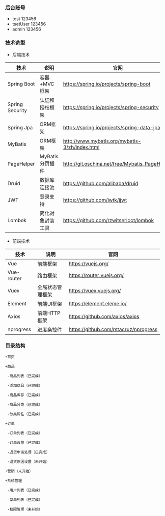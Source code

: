 ### 后台账号
- test  123456
- tsetUser 123456
- admin 123456

### 技术选型


- 后端技术	
		
|  技术   |  说明   |  官网   |
| --- | --- | --- |
|  Spring Boot   |  容器+MVC框架   |  https://spring.io/projects/spring-boot   |
|  Spring Security   |  认证和授权框架   |   https://spring.io/projects/spring-security  |
|  Spring Jpa   |  ORM框架   |   https://spring.io/projects/spring-data-jpa  |
|  MyBatis   |  ORM框架   |  http://www.mybatis.org/mybatis-3/zh/index.html   |
|  PageHelper   |  MyBatis分页插件   |  http://git.oschina.net/free/Mybatis_PageHelper   |
|  Druid   |  数据库连接池   |  https://github.com/alibaba/druid   |
|  JWT   |  登录支持   |   https://github.com/jwtk/jjwt  |
|  Lombok	   |   简化对象封装工具  |  https://github.com/rzwitserloot/lombok   |

- 前端技术

|  技术   |  说明   |  官网   |
| --- | --- | --- |
|  Vue   |  前端框架   |  https://vuejs.org/   |
|  Vue-router  |  路由框架   |   https://router.vuejs.org/  |
|  Vuex   |  全局状态管理框架   |   https://vuex.vuejs.org/  |
|  Element   |  前端UI框架   |  https://element.eleme.io/   |
|  Axios   |  前端HTTP框架   |  https://github.com/axios/axios   |
|  nprogress  |  进度条控件   |  https://github.com/rstacruz/nprogress   |


### 目录结构



```
+首页

+商品

 -商品列表（已完成）

 -添加商品（已完成）

 -商品库存（已完成）

 -商品分类（已完成）

 -分类属性（已完成）

+订单

 -订单列表（已完成）

 -订单设置（已完成）

 -退货申请处理（已完成）

 -退货原因设置（未开始）

+营销（未开始）

+系统管理

 -用户列表（已完成）

 -菜单列表（已完成）

 -权限管理（未开始）
```

